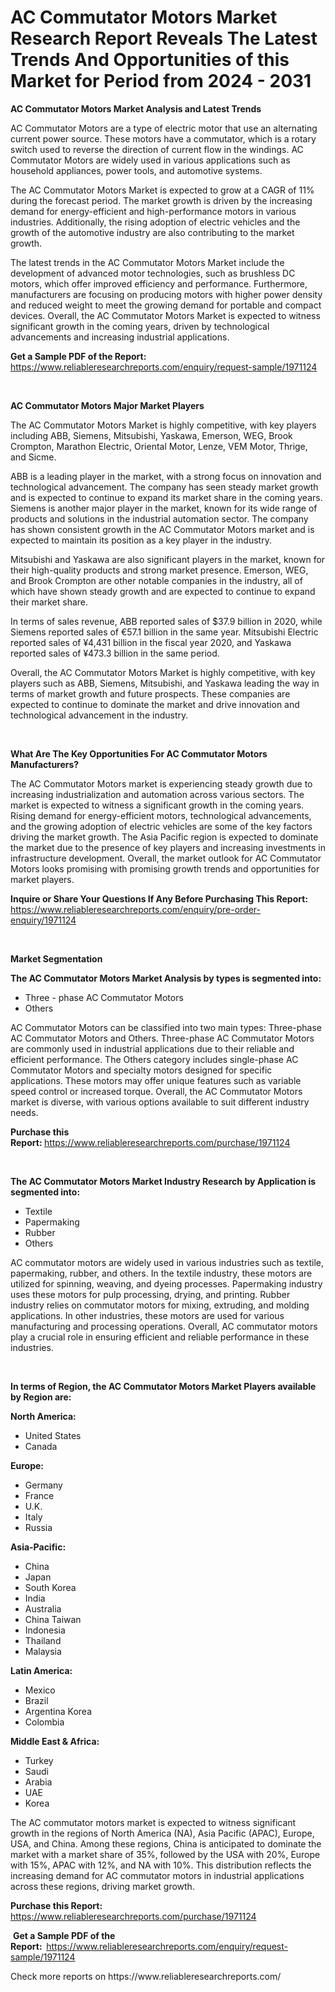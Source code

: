<p><h1>AC Commutator Motors Market Research Report Reveals The Latest Trends And Opportunities of this Market for Period from 2024 - 2031</h1></p><p><strong>AC Commutator Motors Market Analysis and Latest Trends</strong></p>
<p><p>AC Commutator Motors are a type of electric motor that use an alternating current power source. These motors have a commutator, which is a rotary switch used to reverse the direction of current flow in the windings. AC Commutator Motors are widely used in various applications such as household appliances, power tools, and automotive systems.</p><p>The AC Commutator Motors Market is expected to grow at a CAGR of 11% during the forecast period. The market growth is driven by the increasing demand for energy-efficient and high-performance motors in various industries. Additionally, the rising adoption of electric vehicles and the growth of the automotive industry are also contributing to the market growth.</p><p>The latest trends in the AC Commutator Motors Market include the development of advanced motor technologies, such as brushless DC motors, which offer improved efficiency and performance. Furthermore, manufacturers are focusing on producing motors with higher power density and reduced weight to meet the growing demand for portable and compact devices. Overall, the AC Commutator Motors Market is expected to witness significant growth in the coming years, driven by technological advancements and increasing industrial applications.</p></p>
<p><strong>Get a Sample PDF of the Report:&nbsp;</strong> <a href="https://www.reliableresearchreports.com/enquiry/request-sample/1971124">https://www.reliableresearchreports.com/enquiry/request-sample/1971124</a></p>
<p>&nbsp;</p>
<p><strong>AC Commutator Motors Major Market Players</strong></p>
<p><p>The AC Commutator Motors Market is highly competitive, with key players including ABB, Siemens, Mitsubishi, Yaskawa, Emerson, WEG, Brook Crompton, Marathon Electric, Oriental Motor, Lenze, VEM Motor, Thrige, and Sicme.</p><p>ABB is a leading player in the market, with a strong focus on innovation and technological advancement. The company has seen steady market growth and is expected to continue to expand its market share in the coming years. Siemens is another major player in the market, known for its wide range of products and solutions in the industrial automation sector. The company has shown consistent growth in the AC Commutator Motors market and is expected to maintain its position as a key player in the industry.</p><p>Mitsubishi and Yaskawa are also significant players in the market, known for their high-quality products and strong market presence. Emerson, WEG, and Brook Crompton are other notable companies in the industry, all of which have shown steady growth and are expected to continue to expand their market share.</p><p>In terms of sales revenue, ABB reported sales of $37.9 billion in 2020, while Siemens reported sales of €57.1 billion in the same year. Mitsubishi Electric reported sales of ¥4,431 billion in the fiscal year 2020, and Yaskawa reported sales of ¥473.3 billion in the same period.</p><p>Overall, the AC Commutator Motors Market is highly competitive, with key players such as ABB, Siemens, Mitsubishi, and Yaskawa leading the way in terms of market growth and future prospects. These companies are expected to continue to dominate the market and drive innovation and technological advancement in the industry.</p></p>
<p>&nbsp;</p>
<p><strong>What Are The Key Opportunities For AC Commutator Motors Manufacturers?</strong></p>
<p><p>The AC Commutator Motors market is experiencing steady growth due to increasing industrialization and automation across various sectors. The market is expected to witness a significant growth in the coming years. Rising demand for energy-efficient motors, technological advancements, and the growing adoption of electric vehicles are some of the key factors driving the market growth. The Asia Pacific region is expected to dominate the market due to the presence of key players and increasing investments in infrastructure development. Overall, the market outlook for AC Commutator Motors looks promising with promising growth trends and opportunities for market players.</p></p>
<p><strong>Inquire or Share Your Questions If Any Before Purchasing This Report:</strong> <a href="https://www.reliableresearchreports.com/enquiry/pre-order-enquiry/1971124">https://www.reliableresearchreports.com/enquiry/pre-order-enquiry/1971124</a></p>
<p>&nbsp;</p>
<p><strong>Market Segmentation</strong></p>
<p><strong>The AC Commutator Motors Market Analysis by types is segmented into:</strong></p>
<p><ul><li>Three - phase AC Commutator Motors</li><li>Others</li></ul></p>
<p><p>AC Commutator Motors can be classified into two main types: Three-phase AC Commutator Motors and Others. Three-phase AC Commutator Motors are commonly used in industrial applications due to their reliable and efficient performance. The Others category includes single-phase AC Commutator Motors and specialty motors designed for specific applications. These motors may offer unique features such as variable speed control or increased torque. Overall, the AC Commutator Motors market is diverse, with various options available to suit different industry needs.</p></p>
<p><strong>Purchase this Report:&nbsp;</strong><a href="https://www.reliableresearchreports.com/purchase/1971124">https://www.reliableresearchreports.com/purchase/1971124</a></p>
<p>&nbsp;</p>
<p><strong>The AC Commutator Motors Market Industry Research by Application is segmented into:</strong></p>
<p><ul><li>Textile</li><li>Papermaking</li><li>Rubber</li><li>Others</li></ul></p>
<p><p>AC commutator motors are widely used in various industries such as textile, papermaking, rubber, and others. In the textile industry, these motors are utilized for spinning, weaving, and dyeing processes. Papermaking industry uses these motors for pulp processing, drying, and printing. Rubber industry relies on commutator motors for mixing, extruding, and molding applications. In other industries, these motors are used for various manufacturing and processing operations. Overall, AC commutator motors play a crucial role in ensuring efficient and reliable performance in these industries.</p></p>
<p>&nbsp;</p>
<p><strong>In terms of Region, the AC Commutator Motors Market Players available by Region are:</strong></p>
<p>
    <p> <strong> North America: </strong>
        <ul>
            <li>United States</li>
            <li>Canada</li>
        </ul>
        </p> 
    <p> <strong> Europe: </strong>
        <ul>
            <li>Germany</li>
            <li>France</li>
            <li>U.K.</li>
            <li>Italy</li>
            <li>Russia</li>
        </ul>
        </p> 
    <p> <strong> Asia-Pacific: </strong>
        <ul>
            <li>China</li>
            <li>Japan</li>
            <li>South Korea</li>
            <li>India</li>
            <li>Australia</li>
            <li>China Taiwan</li>
            <li>Indonesia</li>
            <li>Thailand</li>
            <li>Malaysia</li>
        </ul>
        </p> 
    <p> <strong> Latin America: </strong>
        <ul>
            <li>Mexico</li>
            <li>Brazil</li>
            <li>Argentina Korea</li>
            <li>Colombia</li>
        </ul>
        </p> 
    <p> <strong> Middle East & Africa: </strong>
        <ul>
            <li>Turkey</li>
            <li>Saudi</li>
            <li>Arabia</li>
            <li>UAE</li>
            <li>Korea</li>
        </ul>
    </p>
    </p>
<p><p>The AC commutator motors market is expected to witness significant growth in the regions of North America (NA), Asia Pacific (APAC), Europe, USA, and China. Among these regions, China is anticipated to dominate the market with a market share of 35%, followed by the USA with 20%, Europe with 15%, APAC with 12%, and NA with 10%. This distribution reflects the increasing demand for AC commutator motors in industrial applications across these regions, driving market growth.</p></p>
<p><strong>Purchase this Report: </strong><a href="https://www.reliableresearchreports.com/purchase/1971124">https://www.reliableresearchreports.com/purchase/1971124</a></p>
<p>&nbsp;<strong>Get a Sample PDF of the Report:&nbsp;&nbsp;</strong><a href="https://www.reliableresearchreports.com/enquiry/request-sample/1971124">https://www.reliableresearchreports.com/enquiry/request-sample/1971124</a></p>
<p><strong></strong></p>
<p>Check more reports on https://www.reliableresearchreports.com/</p>